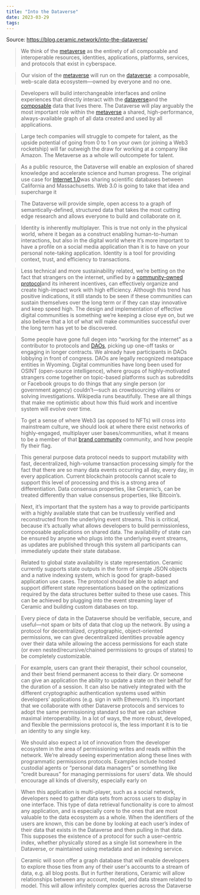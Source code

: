 ```yaml
---
title: "Into the Dataverse"
date: 2023-03-29
tags:
---
```


Source: https://blog.ceramic.network/into-the-dataverse/

> We think of the [metaverse](/notes/Metaverse.md) as the entirety of all composable and interoperable resources, identities, applications, platforms, services, and protocols that exist in cyberspace.

> Our vision of the [metaverse](/notes/Metaverse.md) will run on the [dataverse](/notes/Dataverse.md): a composable, web-scale data ecosystem—owned by everyone and no one.

> Developers will build interchangeable interfaces and online experiences that directly interact with the [dataverse](/notes/Dataverse.md)and the [composable](/notes/Composability.md) data that lives there. The Dataverse will play arguably the most important role within the [metaverse](/notes/Metaverse.md) a shared, high-performance, always-available graph of all data created and used by all applications.

> Large tech companies will struggle to compete for talent, as the upside potential of going from 0 to 1 on your own (or joining a Web3 rocketship) will far outweigh the draw for working at a company like Amazon. The Metaverse as a whole will outcompete for talent.

> As a public resource, the Dataverse will enable an explosion of shared knowledge and accelerate science and human progress. The original use case for [Internet 1.0](/notes/Web1%20vs%20Web2%20vs%20Web3.md)was sharing scientific databases between California and Massachusetts. Web 3.0 is going to take that idea and supercharge it

> The Dataverse will provide simple, open access to a graph of semantically-defined, structured data that takes the most cutting edge research and allows everyone to build and collaborate on it.

> Identity is inherently multiplayer. This is true not only in the physical world, where it began as a construct enabling human-to-human interactions, but also in the digital world where it’s more important to have a profile on a social media application than it is to have on your personal note-taking application. Identity is a tool for providing context, trust, and efficiency to transactions.

> Less technical and more sustainability related, we’re betting on the fact that strangers on the internet, unified by a [community-owned protocol](/notes/Community%20and%20Web3.md)and its inherent incentives, can effectively organize and create high-impact work with high efficiency. Although this trend has positive indications, it still stands to be seen if these communities can sustain themselves over the long term or if they can stay innovative and keep speed high. The design and implementation of effective digital communities is something we’re keeping a close eye on, but we also believe that a lot of what will make communities successful over the long term has yet to be discovered. 

> Some people have gone full degen into “working for the internet” as a contributor to protocols and [DAOs](/notes/DAOing.md), picking up one-off tasks or engaging in longer contracts. We already have participants in DAOs lobbying in front of congress. DAOs are legally recognized meatspace entities in Wyoming. Digital communities have long been used for OSINT (open-source intelligence), where groups of highly-motivated strangers come together on topic-based platforms such as subreddits or Facebook groups to do things that any single person (or government agency) couldn’t—such as crowdsourcing villains or solving investigations. Wikipedia runs beautifully. These are all things that make me optimistic about how this fluid work and incentive system will evolve over time.

> To get a sense of where Web3 (as opposed to NFTs) will cross into mainstream culture, we should look at where there exist networks of highly-engaged, multiplayer user bases/communities, what it means to be a member of that [brand community](/notes_ignore/brand%20community.md) community, and how people fly their flag. 

> This general purpose data protocol needs to support mutability with fast, decentralized, high-volume transaction processing simply for the fact that there are so many data events occurring all day, every day, in every application. Current blockchain protocols cannot scale to support this level of processing and this is a strong area of differentiation. Data consensus properties, like Ceramic’s, can be treated differently than value consensus properties, like Bitcoin’s.

> Next, it’s important that the system has a way to provide participants with a highly available state that can be trustlessly verified and reconstructed from the underlying event streams. This is critical, because it’s actually what allows developers to build permissionless, composable applications on shared data. The availability of state can be ensured by anyone who plugs into the underlying event streams, as updates are published through this system all participants can immediately update their state database.

> Related to global state availability is state representation. Ceramic currently supports state outputs in the form of simple JSON objects and a native indexing system, which is good for graph-based application use cases. The protocol should be able to adapt and support different state representations based on the optimizations required by the data structures better suited to these use cases. This can be achieved by plugging into the event streaming layer of Ceramic and building custom databases on top.

> Every piece of data in the Dataverse should be verifiable, secure, and useful—not spam or bits of data that clog up the network. By using a protocol for decentralized, cryptographic, object-oriented permissions, we can give decentralized identities provable agency over their data while allowing the access permissions for each state (or even nested/recursive/chained permissions to groups of states) to be completely customizable.

> For example, users can grant their therapist, their school counselor, and their best friend permanent access to their diary. Or someone can give an application the ability to update a state on their behalf for the duration of a session. It can also be natively integrated with the different cryptographic authentication systems used within developers’ applications (e.g. sign in with Ethereum). It’s important that we collaborate with other Dataverse protocols and services to adopt the same permissioning standard so that we can achieve maximal interoperability. In a lot of ways, the more robust, developed, and flexible the permissions protocol is, the less important it is to tie an identity to any single key.

> We should also expect a lot of innovation from the developer ecosystem in the area of permissioning writes and reads within the network. We’re already seeing experimentation along these lines with programmatic permissions protocols. Examples include hosted custodial agents or “personal data managers” or something like “credit bureaus” for managing permissions for users’ data. We should encourage all kinds of diversity, especially early on

> When this application is multi-player, such as a social network, developers need to gather data sets from across users to display in one interface. This type of data retrieval functionality is core to almost any application, and is especially core to the ones that are most valuable to the data ecosystem as a whole. When the identifiers of the users are known, this can be done by looking at each user’s index of their data that exists in the Dataverse and then pulling in that data. This supposes the existence of a protocol for such a user-centric index, whether physically stored as a single list somewhere in the Dataverse, or maintained using metadata and an indexing service.

> Ceramic will soon offer a graph database that will enable developers to explore those ties from any of their user's accounts to a stream of data, e.g. all blog posts. But in further iterations, Ceramic will allow relationships between any account, model, and data stream related to model. This will allow infinitely complex queries across the Dataverse